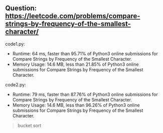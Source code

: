 ## Question: https://leetcode.com/problems/compare-strings-by-frequency-of-the-smallest-character/

code1.py:
* Runtime: 64 ms, faster than 95.71% of Python3 online submissions for Compare Strings by Frequency of the Smallest Character.
* Memory Usage: 14.6 MB, less than 21.85% of Python3 online submissions for Compare Strings by Frequency of the Smallest Character.

code2.py:
* Runtime: 79 ms, faster than 87.76% of Python3 online submissions for Compare Strings by Frequency of the Smallest Character.
* Memory Usage: 14.6 MB, less than 96.26% of Python3 online submissions for Compare Strings by Frequency of the Smallest Character.
> bucket sort
